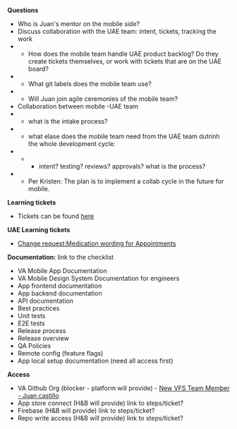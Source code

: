 **Questions**
- Who is Juan's mentor on the mobile side?
- Discuss collaboration with the UAE team: intent, tickets, tracking the work
- - How does the mobile team handle UAE product backlog? Do they create tickets themselves, or work with tickets that are on the UAE board?
- -  What git labels does the mobile team use? 
- -  Will Juan join agile ceremonies of the mobile team?
- Collaboration between mobile -UAE team
- - what is the intake process?
- - what elase does the mobile team need from the UAE team dutrinh the whole development cycle:
- - - intent? testing? reviews?  approvals? what is the process?
- - Per Kristen: The plan is to implement a collab cycle in the future for mobile.




**Learning tickets**
- Tickets can be found [here](https://github.com/department-of-veterans-affairs/va-mobile-app/labels/Good%20first%20issue)


**UAE Learning tickets**
- [Change request:Medication wording for Appointments](https://github.com/department-of-veterans-affairs/va-mobile-app/issues/9373)


**Documentation:** link to the checklist

- VA Mobile App Documentation
- VA Mobile Design System Documentation for engineers
- App frontend documentation
- App backend documentation
- API documentation
- Best practices
- Unit tests
- E2E tests
- Release process
- Release overview
- QA Policies
- Remote config (feature flags)
- App local setup documentation (need all access first)

**Access**
- VA Github Org (blocker - platform will provide)  - [New VFS Team Member - Juan castillo](https://github.com/department-of-veterans-affairs/va.gov-team/issues/90722)
- App store connect (H&B will provide) link to steps/ticket?
- Firebase (H&B will provide) link to steps/ticket?
- Repo write access (H&B will provide) link to steps/ticket?

